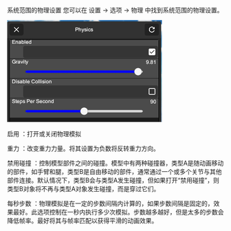 系统范围的物理设置
您可以在 设置 -> 选项 -> 物理 中找到系统范围的物理设置。

![系统物理](/images/system-physics.png)

启用
：打开或关闭物理模拟

重力
：改变重力力量。将其设置为负数将反转重力方向。

禁用碰撞
：控制模型部件之间的碰撞。模型中有两种碰撞器，类型A是随动画移动的部件，如手臂和腿，类型B是自由移动的部件，通常通过一个或多个关节与其他部件连接。默认情况下，类型B会与类型A发生碰撞，但如果打开“禁用碰撞”，则类型B对象将不再与类型A对象发生碰撞，而是穿过它们。

每秒步数
：物理模拟是在一定的步数间隔内计算的，如果步数间隔是固定的，效果最好。此选项控制在一秒内执行多少次模拟。步数越多越好，但是太多的步数会降低帧率。最好将其与帧率匹配以获得平滑的动画效果。
